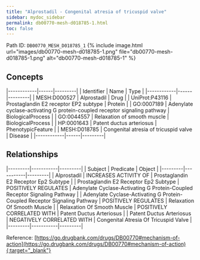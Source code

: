 ```yaml
---
title: "Alprostadil - Congenital atresia of tricuspid valve"
sidebar: mydoc_sidebar
permalink: db00770-mesh-d018785-1.html
toc: false 
---
```



Path ID: `DB00770_MESH_D018785_1`
{% include image.html url="images/db00770-mesh-d018785-1.png" file="db00770-mesh-d018785-1.png" alt="db00770-mesh-d018785-1" %}

## Concepts

|------------|------|---------|
| Identifier | Name | Type    |
|------------|------|---------|
| MESH:D000527 | Alprostadil | Drug |
| UniProt:P43116 | Prostaglandin E2 receptor EP2 subtype | Protein |
| GO:0007189 | Adenylate cyclase-activating G protein-coupled receptor signaling pathway | BiologicalProcess |
| GO:0044557 | Relaxation of smooth muscle | BiologicalProcess |
| HP:0001643 | Patent ductus arteriosus | PhenotypicFeature |
| MESH:D018785 | Congenital atresia of tricuspid valve | Disease |
|------------|------|---------|

## Relationships

|---------|-----------|---------|
| Subject | Predicate | Object  |
|---------|-----------|---------|
| Alprostadil | INCREASES ACTIVITY OF | Prostaglandin E2 Receptor Ep2 Subtype |
| Prostaglandin E2 Receptor Ep2 Subtype | POSITIVELY REGULATES | Adenylate Cyclase-Activating G Protein-Coupled Receptor Signaling Pathway |
| Adenylate Cyclase-Activating G Protein-Coupled Receptor Signaling Pathway | POSITIVELY REGULATES | Relaxation Of Smooth Muscle |
| Relaxation Of Smooth Muscle | POSITIVELY CORRELATED WITH | Patent Ductus Arteriosus |
| Patent Ductus Arteriosus | NEGATIVELY CORRELATED WITH | Congenital Atresia Of Tricuspid Valve |
|---------|-----------|---------|

Reference: [https://go.drugbank.com/drugs/DB00770#mechanism-of-action](https://go.drugbank.com/drugs/DB00770#mechanism-of-action){:target="_blank"}